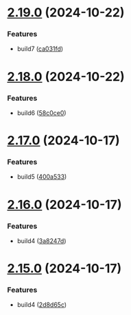 # [2.19.0](https://github.com/elobytesoftware/SemVerAuto/compare/v2.18.0...v2.19.0) (2024-10-22)


### Features

* build7 ([ca031fd](https://github.com/elobytesoftware/SemVerAuto/commit/ca031fda377ef376aad62c32e5dbcec8ba580d5f))



# [2.18.0](https://github.com/elobytesoftware/SemVerAuto/compare/v2.17.0...v2.18.0) (2024-10-22)


### Features

* build6 ([58c0ce0](https://github.com/elobytesoftware/SemVerAuto/commit/58c0ce046a0aee7cf1cfe8223f4092b820322885))



# [2.17.0](https://github.com/elobytesoftware/SemVerAuto/compare/v2.16.0...v2.17.0) (2024-10-17)


### Features

* build5 ([400a533](https://github.com/elobytesoftware/SemVerAuto/commit/400a533c992f8fb7a77dc519e9421a3a56b3122e))



# [2.16.0](https://github.com/elobytesoftware/SemVerAuto/compare/v2.15.0...v2.16.0) (2024-10-17)


### Features

* build4 ([3a8247d](https://github.com/elobytesoftware/SemVerAuto/commit/3a8247ddc7e84cc0e764029f55ecd77ab0ed591a))



# [2.15.0](https://github.com/elobytesoftware/SemVerAuto/compare/v2.14.0...v2.15.0) (2024-10-17)


### Features

* build4 ([2d8d65c](https://github.com/elobytesoftware/SemVerAuto/commit/2d8d65c508d921d182f044e7b60989d05a324c2c))



